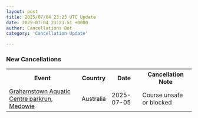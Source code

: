 ```yaml
---
layout: post
title: 2025/07/04 23:23 UTC Update
date: 2025-07-04 23:23:51 +0000
author: Cancellations Bot
category: 'Cancellation Update'

---
```


<h3>New Cancellations</h3>
<div class='hscrollable'>
<table style='width: 100%'>
    <tr>
        <th>Event</th>
        <th>Country</th>
        <th>Date</th>
        <th>Cancellation Note</th>
    </tr>
    <tr>
        <td><a href="https://www.parkrun.com.au/grahamstownaquaticcentremedowie">Grahamstown Aquatic Centre parkrun, Medowie</a></td>
        <td>Australia</td>
        <td>2025-07-05</td>
        <td>Course unsafe or blocked</td>
    </tr>
</table>
</div>
